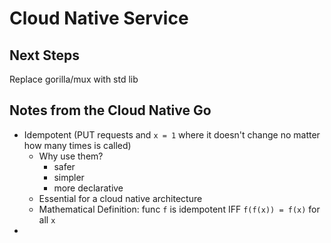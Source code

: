 # Cloud Native Service


## Next Steps
Replace gorilla/mux with std lib

## Notes from the Cloud Native Go

* Idempotent (PUT requests and `x = 1` where it doesn't change no matter how many times is called)
    * Why use them?
        * safer
        * simpler
        * more declarative
    * Essential for a cloud native architecture
    * Mathematical Definition: func `f` is idempotent IFF `f(f(x)) = f(x)` for all `x`
* 
